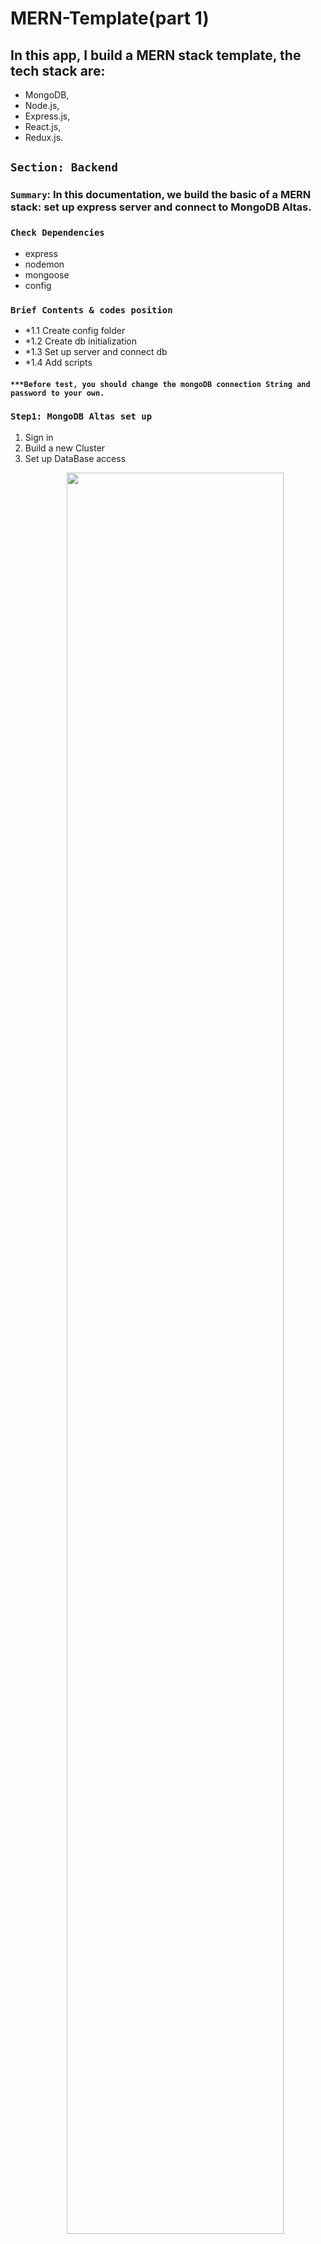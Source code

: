 # MERN-Template(part 1)

## In this app, I build a MERN stack template, the tech stack are:
- MongoDB, 
- Node.js, 
- Express.js, 
- React.js,
- Redux.js.

## `Section: Backend`

### `Summary`: In this documentation, we build the basic of a MERN stack: set up express server and connect to MongoDB Altas.

### `Check Dependencies`

- express
- nodemon
- mongoose
- config

### `Brief Contents & codes position`
- *1.1 Create config folder
- *1.2 Create db initialization
- *1.3 Set up server and connect db
- *1.4 Add scripts
#### `***Before test, you should change the mongoDB connection String and password to your own.`

### `Step1: MongoDB Altas set up`

<ol>
<li> Sign in</li>
<li> Build a new Cluster</li>
<li> Set up DataBase access</li>

<p align="center">
<img src="../assets/1.png" width=85%>
</p>

<li> Set up Network access</li>

<p align="center">
<img src="../assets/2.png" width=85%>
</p>

<li> Click on Clusters</li>
<li> Click on connect</li>

<p align="center">
<img src="../assets/3.png" width=85%>
</p>

<li> Click on Connect to your application</li>

<p align="center">
<img src="../assets/4.png" width=85%>
</p>

<li> Copy your connection string</li>
<p align="center">
<img src="../assets/5.png" width=85%>
</p>

</ol>

### `Step2: Set up your Mongo String`

#### `Now, you can get a connection string like this`

```js
mongodb+srv://donghao:<password>@cluster-mren-tygf4.mongodb.net/test?retryWrites=true&w=majority
```

#### `Replace the <password> with the user password from MongoDB Altas, you can find it here`

- picture 1

  <p align="center">
  <img src="../assets/6.png" width=85% align= 'center'>
  </p>

- picture 2 or you can edit and update your password here.

  <p align="center">
  <img src="../assets/7.png" width=85% align= 'center'>
  </p>

- picture 3

<p align="center">
<img src="../assets/8.png" width=85% align= 'center'>
</p>

### `Step3: Time to code`

#### - `Install dependencies`
#### - `DB initialization.`
```bash
$ npm install --save mongoose
$ npm install --save config
```

- create a new folder call 'config',then a new file 'default.json'

`(*1.1)location: ./config.default.json`

```js
{
    "mongoURI":"mongodb+srv://donghao:<password>@cluster0-qvchz.mongodb.net/test?retryWrites=true&w=majority",
}
```
Notice: `Replace the <password> with the user password`

- create a new file 'db.js'

`(*1.2)location: ./config/db.js`

```js
const mongoose = require('mongoose');
const config = require('config');
const db = config.get('mongoURI');

const connectDB = async () => {
    try {
        await mongoose.connect(db, {
            useNewUrlParser: true,
            useUnifiedTopology: true,
            useCreateIndex: true,
            useFindAndModify: false,
        });
        console.log('MongoDb connected...');
    } catch (err) {
        console.error(err.message);
        process.exit(1);
    }
}

module.exports = connectDB;
```

- #### `Express server set up.`

`Install dependencies`

```bash
$ npm install --save express
$ npm install --save nodemon
```

`Add code, location: server.js`

```js
//package
const express = require('express');
//apply
const app = express();
//middleware
app.use(express.json({ extended: false }));
//port
const PORT = process.env.PORT || 5000;

/*
DB here!
*/

/*
Routes here!
*/

app.listen(PORT, () => console.log(`server is listening on port ${PORT} ===>`));
```

- #### `Finally, server.js should look like this:`

`(*1.3)location: ./server.js`

```js
//package
const express = require('express');
const connectDB = require('./config/db');
//apply
const app = express();
//middleware
app.use(express.json({ extended: false }));
//port
const PORT = process.env.PORT || 5000;

/*
DB here!
*/
connectDB();

/*
Routes here!
*/

app.listen(PORT, () => console.log(`server is listening on port ${PORT} ===>`));
```

`(*1.4)location: ./package.json`: add Scripts
```js
  "scripts": {
    "start": "node server",
    "server": "nodemon server"
  },
```

`Note:`

- Before test, you should change the mongoDB connection String and password to your own.

### `Step4: Test and run`

`Location:root directory`

```bash
$ npm run server
```

- If you get this, it means everything works well.

<p align="center">
<img src="../assets/9.png" width=85%>
</p>

`Side-note: What is the middleware used for?(position:*1.3)`

- app.use(express.json({ extended: false }))
- app.use(express.urlencoded({ extended: true }))
- app.use(morgan('dev'))

`Side-note: What are these set up used for?(position:*1.2)`

- useNewUrlParser: true
- useCreateIndex: true
